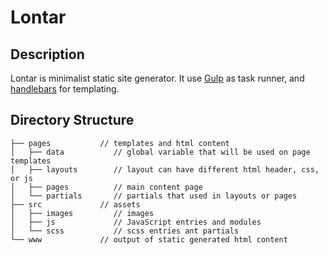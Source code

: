 # Lontar

## Description
Lontar is minimalist static site generator. It use [Gulp](https://gulpjs.com/) as task runner, and [handlebars](https://handlebarsjs.com/) for templating.

## Directory Structure

```
├── pages           // templates and html content
│   ├── data           // global variable that will be used on page templates
│   ├── layouts        // layout can have different html header, css, or js
│   ├── pages          // main content page
│   └── partials       // partials that used in layouts or pages
├── src             // assets
│   ├── images         // images
│   ├── js             // JavaScript entries and modules
│   └── scss           // scss entries ant partials
└── www             // output of static generated html content
```
##


